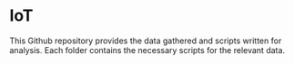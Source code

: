# IoT


This Github repository provides the data gathered and scripts written for analysis. Each folder contains the necessary scripts for the relevant data.
